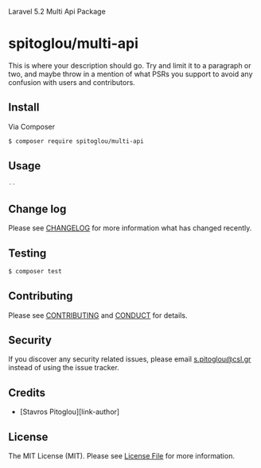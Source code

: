 Laravel 5.2 Multi Api Package

# spitoglou/multi-api

This is where your description should go. Try and limit it to a paragraph or two, and maybe throw in a mention of what
PSRs you support to avoid any confusion with users and contributors.

## Install

Via Composer

``` bash
$ composer require spitoglou/multi-api
```

## Usage

``` php
--
```

## Change log

Please see [CHANGELOG](CHANGELOG.md) for more information what has changed recently.

## Testing

``` bash
$ composer test
```

## Contributing

Please see [CONTRIBUTING](CONTRIBUTING.md) and [CONDUCT](CONDUCT.md) for details.

## Security

If you discover any security related issues, please email s.pitoglou@csl.gr instead of using the issue tracker.

## Credits

- [Stavros Pitoglou][link-author]

## License

The MIT License (MIT). Please see [License File](LICENSE.md) for more information.
